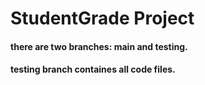 # StudentGrade Project
#### there are two branches: main and testing.
#### testing branch containes all code files.
